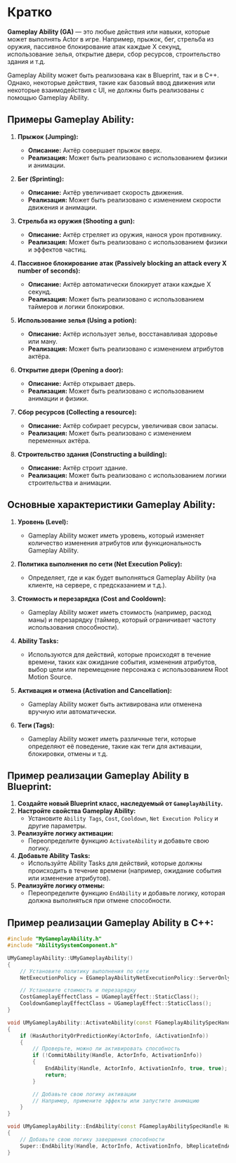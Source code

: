 # Кратко

**Gameplay Ability (GA)** — это любые действия или навыки, которые может выполнять Actor в игре. Например, прыжок, бег, стрельба из оружия, пассивное блокирование атак каждые X секунд, использование зелья, открытие двери, сбор ресурсов, строительство здания и т.д. 

Gameplay Ability может быть реализована как в Blueprint, так и в C++. Однако, некоторые действия, такие как базовый ввод движения или некоторые взаимодействия с UI, не должны быть реализованы с помощью Gameplay Ability.

## Примеры Gameplay Ability:

1. **Прыжок (Jumping):**
   - **Описание:** Актёр совершает прыжок вверх.
   - **Реализация:** Может быть реализовано с использованием физики и анимации.

2. **Бег (Sprinting):**
   - **Описание:** Актёр увеличивает скорость движения.
   - **Реализация:** Может быть реализовано с изменением скорости движения и анимации.

3. **Стрельба из оружия (Shooting a gun):**
   - **Описание:** Актёр стреляет из оружия, нанося урон противнику.
   - **Реализация:** Может быть реализовано с использованием физики и эффектов частиц.

4. **Пассивное блокирование атак (Passively blocking an attack every X number of seconds):**
   - **Описание:** Актёр автоматически блокирует атаки каждые X секунд.
   - **Реализация:** Может быть реализовано с использованием таймеров и логики блокировки.

5. **Использование зелья (Using a potion):**
   - **Описание:** Актёр использует зелье, восстанавливая здоровье или ману.
   - **Реализация:** Может быть реализовано с изменением атрибутов актёра.

6. **Открытие двери (Opening a door):**
   - **Описание:** Актёр открывает дверь.
   - **Реализация:** Может быть реализовано с использованием анимации и физики.

7. **Сбор ресурсов (Collecting a resource):**
   - **Описание:** Актёр собирает ресурсы, увеличивая свои запасы.
   - **Реализация:** Может быть реализовано с изменением переменных актёра.

8. **Строительство здания (Constructing a building):**
   - **Описание:** Актёр строит здание.
   - **Реализация:** Может быть реализовано с использованием логики строительства и анимации.

## Основные характеристики Gameplay Ability:

1. **Уровень (Level):**
   - Gameplay Ability может иметь уровень, который изменяет количество изменения атрибутов или функциональность Gameplay Ability.

2. **Политика выполнения по сети (Net Execution Policy):**
   - Определяет, где и как будет выполняться Gameplay Ability (на клиенте, на сервере, с предсказанием и т.д.).

3. **Стоимость и перезарядка (Cost and Cooldown):**
   - Gameplay Ability может иметь стоимость (например, расход маны) и перезарядку (таймер, который ограничивает частоту использования способности).

4. **Ability Tasks:**
   - Используются для действий, которые происходят в течение времени, таких как ожидание события, изменения атрибутов, выбор цели или перемещение персонажа с использованием Root Motion Source.

5. **Активация и отмена (Activation and Cancellation):**
   - Gameplay Ability может быть активирована или отменена вручную или автоматически.

6. **Теги (Tags):**
   - Gameplay Ability может иметь различные теги, которые определяют её поведение, такие как теги для активации, блокировки, отмены и т.д.

## Пример реализации Gameplay Ability в Blueprint:

1. **Создайте новый Blueprint класс, наследуемый от `GameplayAbility`.**
2. **Настройте свойства Gameplay Ability:**
   - Установите `Ability Tags`, `Cost`, `Cooldown`, `Net Execution Policy` и другие параметры.
3. **Реализуйте логику активации:**
   - Переопределите функцию `ActivateAbility` и добавьте свою логику.
4. **Добавьте Ability Tasks:**
   - Используйте Ability Tasks для действий, которые должны происходить в течение времени (например, ожидание события или изменение атрибутов).
5. **Реализуйте логику отмены:**
   - Переопределите функцию `EndAbility` и добавьте логику, которая должна выполняться при отмене способности.

## Пример реализации Gameplay Ability в C++:

```cpp
#include "MyGameplayAbility.h"
#include "AbilitySystemComponent.h"

UMyGameplayAbility::UMyGameplayAbility()
{
    // Установите политику выполнения по сети
    NetExecutionPolicy = EGameplayAbilityNetExecutionPolicy::ServerOnly;

    // Установите стоимость и перезарядку
    CostGameplayEffectClass = UGameplayEffect::StaticClass();
    CooldownGameplayEffectClass = UGameplayEffect::StaticClass();
}

void UMyGameplayAbility::ActivateAbility(const FGameplayAbilitySpecHandle Handle, const FGameplayAbilityActorInfo* ActorInfo, const FGameplayAbilityActivationInfo ActivationInfo, const FGameplayEventData* TriggerEventData)
{
    if (HasAuthorityOrPredictionKey(ActorInfo, &ActivationInfo))
    {
        // Проверьте, можно ли активировать способность
        if (!CommitAbility(Handle, ActorInfo, ActivationInfo))
        {
            EndAbility(Handle, ActorInfo, ActivationInfo, true, true);
            return;
        }

        // Добавьте свою логику активации
        // Например, примените эффекты или запустите анимацию
    }
}

void UMyGameplayAbility::EndAbility(const FGameplayAbilitySpecHandle Handle, const FGameplayAbilityActorInfo* ActorInfo, const FGameplayAbilityActivationInfo ActivationInfo, bool bReplicateEndAbility, bool bWasCancelled)
{
    // Добавьте свою логику завершения способности
    Super::EndAbility(Handle, ActorInfo, ActivationInfo, bReplicateEndAbility, bWasCancelled);
}
```

